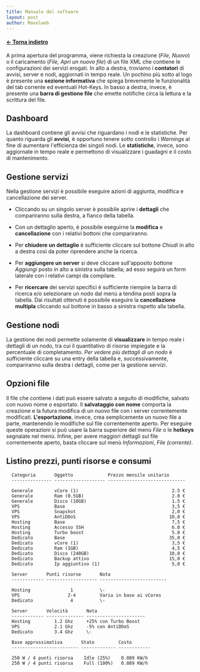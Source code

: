 ```yaml
---
title: Manuale del software
layout: post
author: Maxelweb
---
```


#### [← Torna indietro](../../)


A prima apertura del programma, viene richiesta la creazione (*File,
Nuovo*) o il caricamento (*File, Apri un nuovo file*) di un file XML che
contiene le configurazioni dei servizi erogati. In alto a destra,
troviamo i **contatori** di avvisi, server e nodi, aggiornati in tempo
reale. Un pochino più sotto al logo è presente una **sezione
informativa** che spiega brevemente le funzionalità del tab corrente ed
eventuali Hot-Keys. In basso a destra, invece, è presente una **barra di
gestione file** che emette notifiche circa la lettura e la scrittura del
file.

Dashboard
---------

La dashboard contiene gli avvisi che riguardano i nodi e le statistiche.
Per quanto riguarda gli **avvisi**, è opportuno tenere sotto controllo i
*Warnings* al fine di aumentare l'efficienza dei singoli nodi. Le
**statistiche**, invece, sono aggiornate in tempo reale e permettono di
visualizzare i guadagni e il costo di mantenimento.

Gestione servizi
----------------

Nella gestione servizi è possibile eseguire azioni di aggiunta, modifica
e cancellazione dei server.

-   Cliccando su un singolo server è possibile aprire i **dettagli** che
    compariranno sulla destra, a fianco della tabella.

-   Con un dettaglio aperto, è possibile eseguirne la **modifica** e
    **cancellazione** con i relativi bottoni che compariranno.

-   Per **chiudere un dettaglio** è sufficiente cliccare sul bottone
    *Chiudi* in alto a destra così da poter riprendere anche la ricerca.

-   Per **aggiungere un server** si deve cliccare sull'apposito bottone
    *Aggiungi* posto in alto a sinistra sulla tabella; ad esso seguirà
    un form laterale con i relativi campi da compilare.

-   Per **ricercare** dei servizi specifici è sufficiente riempire la
    barra di ricerca e/o selezionare un nodo dal menù a tendina posti
    sopra la tabella. Dai risultati ottenuti è possibile eseguire la
    **cancellazione multipla** cliccando sul bottone in basso a sinistra
    rispetto alla tabella.

Gestione nodi
-------------

La gestione dei nodi permette solamente di **visualizzare** in tempo
reale i dettagli di un nodo, tra cui il quantitativo di risorse
impiegate e la percentuale di completamento. *Per vedere più dettagli di
un nodo* è sufficiente cliccare su una entry della tabella e,
successivamente, compariranno sulla destra i dettagli, come per la
gestione servizi.

Opzioni file
------------

Il file che contiene i dati può essere salvato a seguito di modifiche,
salvato con nuovo nome o esportato. Il **salvataggio con nome** comporta
la creazione e la futura modifica di un nuovo file con i server
correntemente modificati. **L'esportazione**, invece, crea semplicemente
un nuovo file a parte, mantenendo le modifiche sul file correntemente
aperto. Per eseguire queste operazioni si può usare la barra superiore
del menù *File* o le **hotkeys** segnalate nel menù. Infine, per avere
maggiori dettagli sul file correntemente aperto, basta cliccare sul menù
*Informazioni*, *File (corrente)*.

Listino prezzi, punti risorse e consumi
---------------------------------------
 
``` 
  Categoria       Oggetto             Prezzo mensile unitario
  --------------- ------------------- -----------------------------

  Generale        vCore (1)                                   2.5 €
  Generale        Ram (0.5GB)                                 2.0 €
  Generale        Disco (10GB)                                1.5 €
  VPS             Base                                        3,5 €
  VPS             Snapshot                                    2,0 €
  VPS             AntiDDoS                                   10,0 €
  Hosting         Base                                        7,5 €
  Hosting         Accesso SSH                                 6.0 €
  Hosting         Turbo boost                                 5.0 €
  Dedicato        Base                                       35,0 €
  Dedicato        vCore (1)                                   3,5 €
  Dedicato        Ram (1GB)                                   4,5 €
  Dedicato        Disco (240GB)                              10,0 €
  Dedicato        Backup attivo                              15,0 €
  Dedicato        Ip aggiuntivo (1)                           5,0 €
```

``` 
  Server       Punti risorse       Nota
  ------------ ------------------- -------------------------

  Hosting               1          \-
  VPS                  2-4         Varia in base ai vCores
  Dedicato              4          \-
```

``` 
  Server       Velocità       Nota
  ------------ -------------- ----------------------  
  Hosting         1.2 Ghz     +25% con Turbo Boost
  VPS             2.1 Ghz     -5% con AntiDDoS
  Dedicato        3.4 Ghz     \-
```

```
  Base approssimativa       Stato         Costo
  ------------------------- ------------- ------------

  250 W / 4 punti risorsa    Idle (25%)    0.089 KW/h
  250 W / 4 punti risorsa    Full (100%)   0.089 KW/h
```